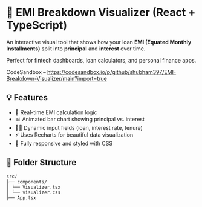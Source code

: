 # 💸 EMI Breakdown Visualizer (React + TypeScript)

An interactive visual tool that shows how your loan **EMI (Equated Monthly Installments)** split into **principal** and **interest** over time.

Perfect for fintech dashboards, loan calculators, and personal finance apps.

CodeSandbox – https://codesandbox.io/p/github/shubham397/EMI-Breakdown-Visualizer/main?import=true

## 💡 Features

- 🧮 Real-time EMI calculation logic
- 📊 Animated bar chart showing principal vs. interest
- 🧑‍💻 Dynamic input fields (loan, interest rate, tenure)
- ⚡ Uses Recharts for beautiful data visualization
- 🎨 Fully responsive and styled with CSS

## 📁 Folder Structure

```
src/
├── components/
│ └── Visualizer.tsx
│ └── visualizer.css
├── App.tsx

```
